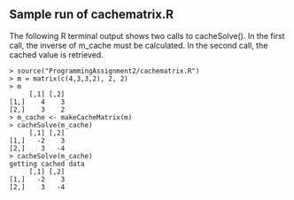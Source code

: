 ## Sample run of cachematrix.R
The following R terminal output shows two calls to cacheSolve().  In
the first call, the inverse of m_cache must be calculated.  In the
second call, the cached value is retrieved.

```
> source("ProgrammingAssignment2/cachematrix.R")
> m = matrix(c(4,3,3,2), 2, 2)
> m
     [,1] [,2]
[1,]    4    3
[2,]    3    2
> m_cache <- makeCacheMatrix(m)
> cacheSolve(m_cache)
     [,1] [,2]
[1,]   -2    3
[2,]    3   -4
> cacheSolve(m_cache)
getting cached data
     [,1] [,2]
[1,]   -2    3
[2,]    3   -4
```
